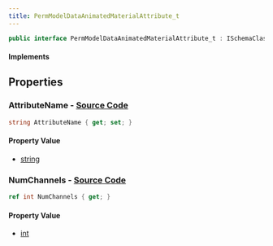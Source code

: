 ```yaml
---
title: PermModelDataAnimatedMaterialAttribute_t
---
```


```csharp
public interface PermModelDataAnimatedMaterialAttribute_t : ISchemaClass<PermModelDataAnimatedMaterialAttribute_t>, ISchemaField, ISchemaClass, INativeHandle
```

#### Implements

## Properties

### **AttributeName** - [Source Code](https://github.com/swiftly-solution/swiftlys2/blob/main/managed/src/SwiftlyS2.Generated/Schemas/Interfaces/PermModelDataAnimatedMaterialAttribute_t.cs#L16)

```csharp
string AttributeName { get; set; }
```

#### Property Value

- [string](https://learn.microsoft.com/dotnet/api/system.string)

### **NumChannels** - [Source Code](https://github.com/swiftly-solution/swiftlys2/blob/main/managed/src/SwiftlyS2.Generated/Schemas/Interfaces/PermModelDataAnimatedMaterialAttribute_t.cs#L18)

```csharp
ref int NumChannels { get; }
```

#### Property Value

- [int](https://learn.microsoft.com/dotnet/api/system.int32)


